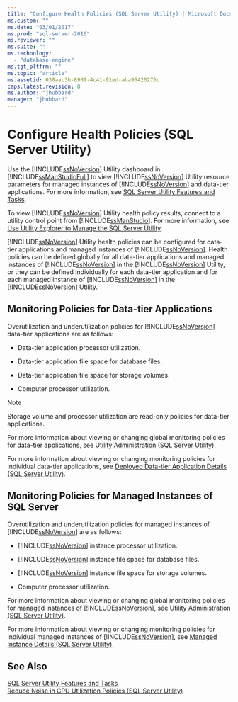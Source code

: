 ```yaml
---
title: "Configure Health Policies (SQL Server Utility) | Microsoft Docs"
ms.custom: ""
ms.date: "03/01/2017"
ms.prod: "sql-server-2016"
ms.reviewer: ""
ms.suite: ""
ms.technology: 
  - "database-engine"
ms.tgt_pltfrm: ""
ms.topic: "article"
ms.assetid: 030aac3b-8901-4c41-91ed-aba96420276c
caps.latest.revision: 8
ms.author: "jhubbard"
manager: "jhubbard"
---
```

# Configure Health Policies (SQL Server Utility)
  Use the [!INCLUDE[ssNoVersion](../../advanced-analytics/r-services/includes/ssnoversion-md.md)] Utility dashboard in [!INCLUDE[ssManStudioFull](../../advanced-analytics/r-services/includes/ssmanstudiofull-md.md)] to view [!INCLUDE[ssNoVersion](../../advanced-analytics/r-services/includes/ssnoversion-md.md)] Utility resource parameters for managed instances of [!INCLUDE[ssNoVersion](../../advanced-analytics/r-services/includes/ssnoversion-md.md)] and data-tier applications. For more information, see [SQL Server Utility Features and Tasks](../../relational-databases/manage/sql-server-utility-features-and-tasks.md).  
  
 To view [!INCLUDE[ssNoVersion](../../advanced-analytics/r-services/includes/ssnoversion-md.md)] Utility health policy results, connect to a utility control point from [!INCLUDE[ssManStudio](../../advanced-analytics/r-services/includes/ssmanstudio-md.md)]. For more information, see [Use Utility Explorer to Manage the SQL Server Utility](../../relational-databases/manage/use-utility-explorer-to-manage-the-sql-server-utility.md).  
  
 [!INCLUDE[ssNoVersion](../../advanced-analytics/r-services/includes/ssnoversion-md.md)] Utility health policies can be configured for data-tier applications and managed instances of [!INCLUDE[ssNoVersion](../../advanced-analytics/r-services/includes/ssnoversion-md.md)]. Health policies can be defined globally for all data-tier applications and managed instances of [!INCLUDE[ssNoVersion](../../advanced-analytics/r-services/includes/ssnoversion-md.md)] in the [!INCLUDE[ssNoVersion](../../advanced-analytics/r-services/includes/ssnoversion-md.md)] Utility, or they can be defined individually for each data-tier application and for each managed instance of [!INCLUDE[ssNoVersion](../../advanced-analytics/r-services/includes/ssnoversion-md.md)] in the [!INCLUDE[ssNoVersion](../../advanced-analytics/r-services/includes/ssnoversion-md.md)] Utility.  
  
## Monitoring Policies for Data-tier Applications  
 Overutilization and underutilization policies for [!INCLUDE[ssNoVersion](../../advanced-analytics/r-services/includes/ssnoversion-md.md)] data-tier applications are as follows:  
  
-   Data-tier application processor utilization.  
  
-   Data-tier application file space for database files.  
  
-   Data-tier application file space for storage volumes.  
  
-   Computer processor utilization.  
  
> [!NOTE]  
>  Storage volume and processor utilization are read-only policies for data-tier applications.  
  
 For more information about viewing or changing global monitoring policies for data-tier applications, see [Utility Administration &#40;SQL Server Utility&#41;](../Topic/Utility%20Administration%20\(SQL%20Server%20Utility\).md).  
  
 For more information about viewing or changing monitoring policies for individual data-tier applications, see [Deployed Data-tier Application Details &#40;SQL Server Utility&#41;](../Topic/Deployed%20Data-tier%20Application%20Details%20\(SQL%20Server%20Utility\).md).  
  
## Monitoring Policies for Managed Instances of SQL Server  
 Overutilization and underutilization policies for managed instances of [!INCLUDE[ssNoVersion](../../advanced-analytics/r-services/includes/ssnoversion-md.md)] are as follows:  
  
-   [!INCLUDE[ssNoVersion](../../advanced-analytics/r-services/includes/ssnoversion-md.md)] instance processor utilization.  
  
-   [!INCLUDE[ssNoVersion](../../advanced-analytics/r-services/includes/ssnoversion-md.md)] instance file space for database files.  
  
-   [!INCLUDE[ssNoVersion](../../advanced-analytics/r-services/includes/ssnoversion-md.md)] instance file space for storage volumes.  
  
-   Computer processor utilization.  
  
 For more information about viewing or changing global monitoring policies for managed instances of [!INCLUDE[ssNoVersion](../../advanced-analytics/r-services/includes/ssnoversion-md.md)], see [Utility Administration &#40;SQL Server Utility&#41;](../Topic/Utility%20Administration%20\(SQL%20Server%20Utility\).md).  
  
 For more information about viewing or changing monitoring policies for individual managed instances of [!INCLUDE[ssNoVersion](../../advanced-analytics/r-services/includes/ssnoversion-md.md)], see [Managed Instance Details &#40;SQL Server Utility&#41;](../Topic/Managed%20Instance%20Details%20\(SQL%20Server%20Utility\).md).  
  
## See Also  
 [SQL Server Utility Features and Tasks](../../relational-databases/manage/sql-server-utility-features-and-tasks.md)   
 [Reduce Noise in CPU Utilization Policies &#40;SQL Server Utility&#41;](../../relational-databases/manage/reduce-noise-in-cpu-utilization-policies-sql-server-utility.md)  
  
  